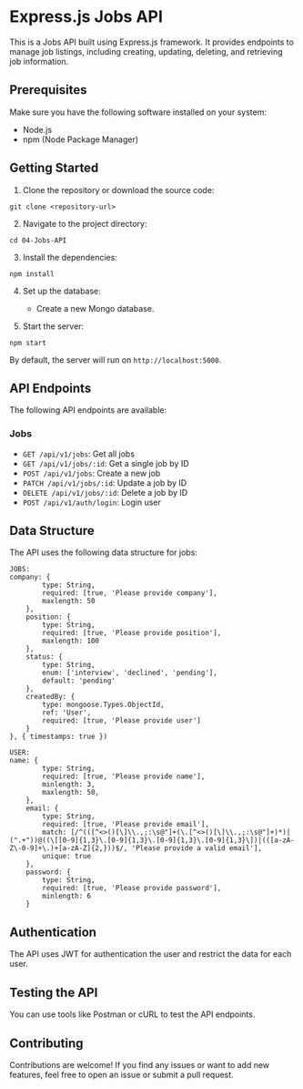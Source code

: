 # Express.js Jobs API

This is a Jobs API built using Express.js framework. It provides endpoints to manage job listings, including creating, updating, deleting, and retrieving job information.

## Prerequisites

Make sure you have the following software installed on your system:

- Node.js
- npm (Node Package Manager)

## Getting Started

1. Clone the repository or download the source code:

```
git clone <repository-url>
```

2. Navigate to the project directory:

```
cd 04-Jobs-API
```

3. Install the dependencies:

```
npm install
```

4. Set up the database:

   - Create a new Mongo database.

6. Start the server:

```
npm start
```

By default, the server will run on `http://localhost:5000`.

## API Endpoints

The following API endpoints are available:

### Jobs

- `GET /api/v1/jobs`: Get all jobs
- `GET /api/v1/jobs/:id`: Get a single job by ID
- `POST /api/v1/jobs`: Create a new job
- `PATCH /api/v1/jobs/:id`: Update a job by ID
- `DELETE /api/v1/jobs/:id`: Delete a job by ID
- `POST /api/v1/auth/login`: Login user

## Data Structure

The API uses the following data structure for jobs:

```
JOBS:
company: {
        type: String,
        required: [true, 'Please provide company'],
        maxlength: 50
    },
    position: {
        type: String,
        required: [true, 'Please provide position'],
        maxlength: 100
    },
    status: {
        type: String,
        enum: ['interview', 'declined', 'pending'],
        default: 'pending'
    },
    createdBy: {
        type: mongoose.Types.ObjectId,
        ref: 'User',
        required: [true, 'Please provide user']
    }
}, { timestamps: true })

USER:
name: {
        type: String,
        required: [true, 'Please provide name'],
        minlength: 3,
        maxlength: 50,
    },
    email: {
        type: String,
        required: [true, 'Please provide email'],
        match: [/^(([^<>()[\]\\.,;:\s@"]+(\.[^<>()[\]\\.,;:\s@"]+)*)|(".+"))@((\[[0-9]{1,3}\.[0-9]{1,3}\.[0-9]{1,3}\.[0-9]{1,3}\])|(([a-zA-Z\-0-9]+\.)+[a-zA-Z]{2,}))$/, 'Please provide a valid email'],
        unique: true
    },
    password: {
        type: String,
        required: [true, 'Please provide password'],
        minlength: 6
    }
```

## Authentication

The API uses JWT for authentication the user and restrict the data for each user.

## Testing the API

You can use tools like Postman or cURL to test the API endpoints.

## Contributing

Contributions are welcome! If you find any issues or want to add new features, feel free to open an issue or submit a pull request.
